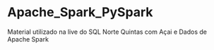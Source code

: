# Apache_Spark_PySpark
Material utilizado na live do SQL Norte Quintas com Açai e Dados de Apache Spark
